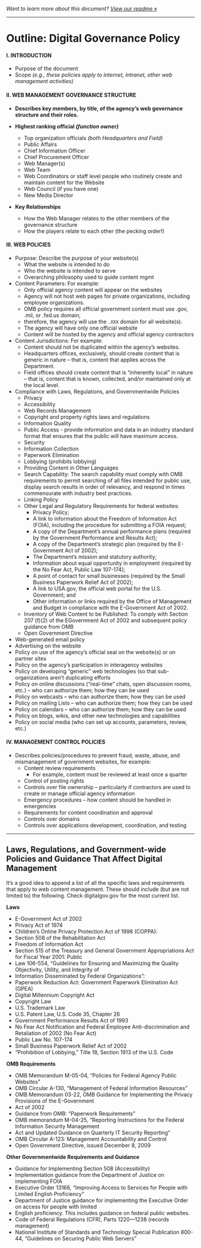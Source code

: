 _Want to learn more about this document? [View our readme »](/README.md)_

---

# Outline: Digital Governance Policy
#### I. INTRODUCTION
- Purpose of the document
- Scope _(e.g., these policies apply to internet, intranet, other web management activities)_

#### II. WEB MANAGEMENT GOVERNANCE STRUCTURE
- **Describes key members, by title, of the agency’s web governance structure and their roles.**


- **Highest ranking official _(function owner)_**
  - Top organization officials _(both Headquarters and Field)_
  - Public Affairs
  - Chief Information Officer
  - Chief Procurement Officer
  - Web Manager(s)
  - Web Team
  - Web Coordinators or staff level people who routinely create and maintain content for the Website
  - Web Council (if you have one)
  - New Media Director

- **Key Relationships**
  - How the Web Manager relates to the other members of the governance structure
  - How the players relate to each other (the pecking order!)


#### III. WEB POLICIES
- Purpose: Describe the purpose of your website(s)
  - What the website is intended to do
  - Who the website is intended to serve
  - Overarching philosophy used to guide content mgmt
- Content Parameters: For example:
  - Only official agency content will appear on the websites
  - Agency will not host web pages for private organizations, including employee organizations.
  - OMB policy requires all official government content must use .gov, .mil, or .fed.us domain;
  - therefore, the agency will use the `.XXX` domain for all website(s).
  - The agency will have only one official website
  - Content will be hosted by the agency and official agency contractors
- Content Jurisdictions: For example:
  - Content should not be duplicated within the agency’s websites.
  - Headquarters offices, exclusively, should create content that is generic in nature – that is, content that applies across the Department.
  - Field offices should create content that is “inherently local” in nature – that is, content that is known, collected, and/or maintained only at the local level.
- Compliance with Laws, Regulations, and Governmentwide Policies
  - Privacy
  - Accessibility
  - Web Records Management
  - Copyright and property rights laws and regulations
  - Information Quality
  - Public Access - provide information and data in an industry standard format that ensures that the public will have maximum access.
  - Security
  - Information Collection
  - Paperwork Elimination
  - Lobbying (prohibits lobbying)
  - Providing Content in Other Languages
  - Search Capability: The search capability must comply with OMB requirements to permit searching of all files intended for public use, display search results in order of relevancy, and respond in times commensurate with industry best practices.
  - Linking Policy
  - Other Legal and Regulatory Requirements for federal websites:
    - Privacy Policy;
    - A link to information about the Freedom of Information Act (FOIA), including the procedure for submitting a FOIA request;
    - A copy of the Department’s annual performance plans (required by the Government Performance and Results Act);
    - A copy of the Department’s strategic plan (required by the E-Government Act of 2002);
    - The Department’s mission and statutory authority;
    - Information about equal opportunity in employment (required by the No Fear Act, Public Law 107-174);
    - A point of contact for small businesses (required by the Small Business Paperwork Relief Act of 2002);
    - A link to USA.gov, the official web portal for the U.S. Government; and
    - Other information or links required by the Office of Management and Budget in compliance with the E-Government Act of 2002.
  - Inventory of Web Content to be Published: To comply with Section 207 (f)(2) of the EGovernment Act of 2002 and subsequent policy guidance from OMB
  - Open Government Directive
- Web-generated email policy
- Advertising on the website
- Policy on use of the agency’s official seal on the website(s) or on partner sites
- Policy on the agency’s participation in interagency websites
- Policy on developing “generic” web technologies (so that sub-organizations aren’t duplicating efforts
- Policy on online discussions (“real-time” chats, open discussion rooms, etc.) – who can authorize them; how they can be used
- Policy on webcasts – who can authorize them; how they can be used
- Policy on mailing Lists – who can authorize them; how they can be used
- Policy on calendars – who can authorize them; how they can be used
- Policy on blogs, wikis, and other new technologies and capabilities
- Policy on social media (who can set up accounts, parameters, review, etc.)

#### IV. MANAGEMENT CONTROL POLICIES
- Describes policies/procedures to prevent fraud, waste, abuse, and mismanagement of government
websites, for example:
  - Content review requirements
    - For example, content must be reviewed at least once a quarter
  - Control of posting rights
  - Controls over file ownership – particularly if contractors are used to create or manage official agency information
  - Emergency procedures – how content should be handled in emergencies
  - Requirements for content coordination and approval
  - Controls over domains
  - Controls over applications development, coordination, and testing

---
## Laws, Regulations, and Government-wide Policies and Guidance That Affect Digital Management
It’s a good idea to append a list of all the specific laws and requirements that apply to web content management. These should include (but are not limited to) the following. Check digitalgov.gov for the most current list.

**Laws**
- E-Government Act of 2002
- Privacy Act of 1974
- Children’s Online Privacy Protection Act of 1998 (COPPA):
- Section 508 of the Rehabilitation Act
- Freedom of Information Act
- Section 515 of the Treasury and General Government Appropriations Act for Fiscal Year 2001: Public
- Law 106-554, “Guidelines for Ensuring and Maximizing the Quality Objectivity, Utility, and Integrity of
- Information Disseminated by Federal Organizations”:
- Paperwork Reduction Act: Government Paperwork Elimination Act (GPEA)
- Digital Millennium Copyright Act
- Copyright Law
- U.S. Trademark Law
- U.S. Patent Law, U.S. Code 35, Chapter 26
- Government Performance Results Act of 1993
- No Fear Act Notification and Federal Employee Anti-discrimination and Retaliation of 2002 (No Fear Act)
- Public Law No. 107-174
- Small Business Paperwork Relief Act of 2002
- “Prohibition of Lobbying,” Title 18, Section 1913 of the U.S. Code

**OMB Requirements**
- OMB Memorandum M-05-04, “Policies for Federal Agency Public Websites”
- OMB Circular A-130, “Management of Federal Information Resources”
- OMB Memorandum 03-22, OMB Guidance for Implementing the Privacy Provisions of the E-Government
- Act of 2002
- Guidance from OMB: “Paperwork Requirements”
- OMB memorandum M-04-25, “Reporting Instructions for the Federal Information Security Management
- Act and Updated Guidance on Quarterly IT Security Reporting”
- OMB Circular A-123: Management Accountability and Control
- Open Government Directive, issued December 8, 2009

**Other Governmentwide Requirements and Guidance**
- Guidance for Implementing Section 508 (Accessibility)
- Implementation guidance from the Department of Justice on implementing FOIA
- Executive Order 13166, “Improving Access to Services for People with Limited English Proficiency”
- Department of Justice guidance for implementing the Executive Order on access for people with limited
- English proficiency. This includes guidance on federal public websites.
- Code of Federal Regulations (CFR), Parts 1220—1238 (records management)
- National Institute of Standards and Technology Special Publication 800-44, “Guidelines on Securing Public Web Servers”
